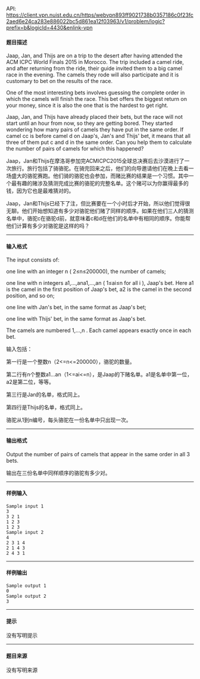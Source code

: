 API: https://client.vpn.nuist.edu.cn/https/webvpn893ff9021738b0357186c0f23fc2aed6e24ca283e886022bc5d861ea12f03963/v1/problem/logic?prefix=b&logicId=4430&enlink-vpn

#### 题目描述

Jaap, Jan, and Thijs are on a trip to the desert after having attended the ACM ICPC World Finals 2015 in Morocco. The trip included a camel ride, and after returning from the ride, their guide invited them to a big camel race in the evening. The camels they rode will also participate and it is customary to bet on the results of the race.

One of the most interesting bets involves guessing the complete order in which the camels will finish the race. This bet offers the biggest return on your money, since it is also the one that is the hardest to get right.

Jaap, Jan, and Thijs have already placed their bets, but the race will not start until an hour from now, so they are getting bored. They started wondering how many pairs of camels they have put in the same order. If camel cc is before camel d on Jaap's, Jan's and Thijs' bet, it means that all three of them put c and d in the same order. Can you help them to calculate the number of pairs of camels for which this happened?

Jaap，Jan和Thijs在摩洛哥参加完ACMICPC2015全球总决赛后去沙漠进行了一次旅行。旅行包括了骑骆驼。在骑完回来之后，他们的向导邀请他们在晚上去看一场盛大的骆驼赛跑。他们骑的骆驼也会参加，而赌比赛的结果是一个习惯。其中一个最有趣的赌涉及猜测完成比赛的骆驼的完整名单。这个赌可以为你赢得最多的钱，因为它也是最难猜对的。

Jaap，Jan和Thijs已经下了注，但比赛要在一个小时后才开始，所以他们觉得很无聊。他们开始想知道有多少对骆驼他们赌了同样的顺序。如果在他们三人的猜测名单中，骆驼c在骆驼d前，就意味着c和d在他们的名单中有相同的顺序。你能帮他们计算有多少对骆驼是这样的吗？

---

#### 输入格式

The input consists of:

one line with an integer n ( 2≤n≤200000), the number of camels;

one line with n integers a1,…,ana1,…,an ( 1≤ai≤n for all i ), Jaap's bet. Here a1 is the camel in the first position of Jaap's bet, a2 is the camel in the second position, and so on;

one line with Jan's bet, in the same format as Jaap's bet;

one line with Thijs' bet, in the same format as Jaap's bet.

The camels are numbered 1,…,n . Each camel appears exactly once in each bet.

输入包括：

第一行是一个整数n（2<=n<=200000），骆驼的数量。

第二行有n个整数a1…an（1<=ai<=n），是Jaap的下赌名单。a1是名单中第一位，a2是第二位，等等。

第三行是Jan的名单，格式同上。

第四行是Thijs的名单，格式同上。

骆驼从1到n编号，每头骆驼在一份名单中只出现一次。

---

#### 输出格式

Output the number of pairs of camels that appear in the same order in all 3 bets.

输出在三份名单中同样顺序的骆驼有多少对。

---

#### 样例输入
```
Sample input 1
3
3 2 1
1 2 3
1 2 3
Sample input 2
4
2 3 1 4
2 1 4 3
2 4 3 1
```

---

#### 样例输出
```
Sample output 1
0
Sample output 2
3

```

---

#### 提示

没有写明提示

---

#### 题目来源

没有写明来源